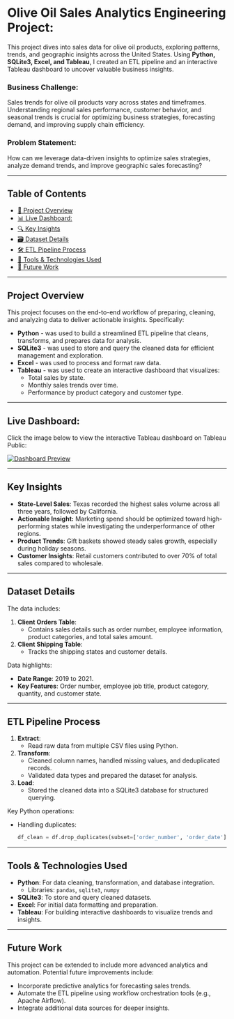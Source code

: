 # Olive Oil Sales Analytics Engineering Project:

This project dives into sales data for olive oil products, exploring patterns, trends, and geographic insights across the United States. 
Using **Python, SQLite3, Excel, and Tableau**, I created an ETL pipeline and an interactive Tableau dashboard to uncover valuable business insights.

### Business Challenge: 
Sales trends for olive oil products vary across states and timeframes. Understanding regional sales performance, customer behavior, and seasonal trends is crucial for optimizing business strategies, forecasting demand, and improving supply chain efficiency.

### Problem Statement: 
How can we leverage data-driven insights to optimize sales strategies, analyze demand trends, and improve geographic sales forecasting?

---
## Table of Contents
  - [📂 Project Overview](#-project-overview)
  - [📊 Live Dashboard:](#-live-dashboard)
  - [🔍 Key Insights](#-key-insights)
  - [🗃️ Dataset Details](#️-dataset-details)
  - [🛠️ ETL Pipeline Process](#️-etl-pipeline-process)
  - [🧰 Tools \& Technologies Used](#-tools--technologies-used)
  - [🔮 Future Work](#-future-work)

---

##  Project Overview

This project focuses on the end-to-end workflow of preparing, cleaning, and analyzing data to deliver actionable insights. Specifically:
- **Python** - was used to build a streamlined ETL pipeline that cleans, transforms, and prepares data for analysis.
- **SQLite3** - was used to store and query the cleaned data for efficient management and exploration.
- **Excel** - was used to process and format raw data.
- **Tableau** - was used to create an interactive dashboard that visualizes:
  - Total sales by state.
  - Monthly sales trends over time.
  - Performance by product category and customer type.

---
##  Live Dashboard:
Click the image below to view the interactive Tableau dashboard on Tableau Public:

[![Dashboard Preview](https://public.tableau.com/static/images/Ol/Olive_Oil_Sales_17377600820360/OliveOilSales/1.png)](https://public.tableau.com/views/Olive_Oil_Sales_17377600820360/OliveOilSales)

---
##  Key Insights

-  **State-Level Sales**: Texas recorded the highest sales volume across all three years, followed by California.
  -  **Actionable Insight:** Marketing spend should be optimized toward high-performing states while investigating the underperformance of other regions.
-  **Product Trends**: Gift baskets showed steady sales growth, especially during holiday seasons.
-  **Customer Insights**: Retail customers contributed to over 70% of total sales compared to wholesale.


---

##  Dataset Details

The data includes:
1. **Client Orders Table**:
   - Contains sales details such as order number, employee information, product categories, and total sales amount.
2. **Client Shipping Table**:
   - Tracks the shipping states and customer details.

Data highlights:
- **Date Range**: 2019 to 2021.
- **Key Features**: Order number, employee job title, product category, quantity, and customer state.

---

##  ETL Pipeline Process

1. **Extract**:
   - Read raw data from multiple CSV files using Python.
2. **Transform**:
   - Cleaned column names, handled missing values, and deduplicated records.
   - Validated data types and prepared the dataset for analysis.
3. **Load**:
   - Stored the cleaned data into a SQLite3 database for structured querying.

Key Python operations:
- Handling duplicates:
  ```python
  df_clean = df.drop_duplicates(subset=['order_number', 'order_date'])

---

##  Tools & Technologies Used

- **Python**: For data cleaning, transformation, and database integration.
  - Libraries: `pandas`, `sqlite3`, `numpy`
- **SQLite3**: To store and query cleaned datasets.
- **Excel**: For initial data formatting and preparation.
- **Tableau**: For building interactive dashboards to visualize trends and insights.
  
---

##  Future Work
This project can be extended to include more advanced analytics and automation. Potential future improvements include:
- Incorporate predictive analytics for forecasting sales trends.
- Automate the ETL pipeline using workflow orchestration tools (e.g., Apache Airflow).
- Integrate additional data sources for deeper insights.

